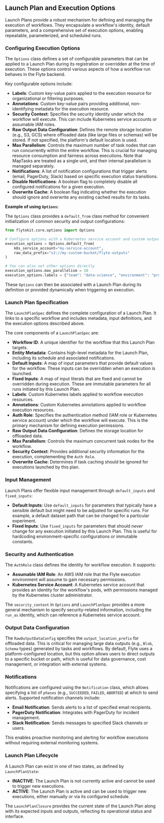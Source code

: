 
<!--
help_text: ''
key: summary_launch_plan_and_execution_options_ae8cfdfd-02ee-4977-bf8b-5ae79d0af28e
modules:
- flytekit.core.options
- flytekit.models.launch_plan
- flytekit.models.common
questions_to_answer: []
type: summary

-->
## Launch Plan and Execution Options

Launch Plans provide a robust mechanism for defining and managing the execution of workflows. They encapsulate a workflow's identity, default parameters, and a comprehensive set of execution options, enabling repeatable, parameterized, and scheduled runs.

### Configuring Execution Options

The `Options` class defines a set of configurable parameters that can be applied to a Launch Plan during its registration or overridden at the time of execution. These options control various aspects of how a workflow run behaves in the Flyte backend.

Key configurable options include:

*   **Labels**: Custom key-value pairs applied to the execution resource for organizational or filtering purposes.
*   **Annotations**: Custom key-value pairs providing additional, non-identifying metadata for the execution resource.
*   **Security Context**: Specifies the security identity under which the workflow will execute. This can include Kubernetes service accounts or assumable IAM roles.
*   **Raw Output Data Configuration**: Defines the remote storage location (e.g., S3, GCS) where offloaded data (like large files or schemas) will be stored. If not specified, the platform's default location is used.
*   **Max Parallelism**: Controls the maximum number of task nodes that can run concurrently within the entire workflow. This is crucial for managing resource consumption and fairness across executions. Note that MapTasks are treated as a single unit, and their internal parallelism is managed separately.
*   **Notifications**: A list of notification configurations that trigger alerts (email, PagerDuty, Slack) based on specific execution status transitions.
*   **Disable Notifications**: A boolean flag to completely disable all configured notifications for a given execution.
*   **Overwrite Cache**: A boolean flag indicating whether the execution should ignore and overwrite any existing cached results for its tasks.

**Example of using `Options`:**

The `Options` class provides a `default_from` class method for convenient initialization of common security and output configurations:

```python
from flytekit.core.options import Options

# Configure options with a Kubernetes service account and custom output prefix
execution_options = Options.default_from(
    k8s_service_account="my-service-account",
    raw_data_prefix="s3://my-custom-bucket/flyte-outputs"
)

# You can also set other options directly
execution_options.max_parallelism = 10
execution_options.labels = {"team": "data-science", "environment": "production"}
```

These `Options` can then be associated with a Launch Plan during its definition or provided dynamically when triggering an execution.

### Launch Plan Specification

The `LaunchPlanSpec` defines the complete configuration of a Launch Plan. It links to a specific workflow and includes metadata, input definitions, and the execution options described above.

The core components of a `LaunchPlanSpec` are:

*   **Workflow ID**: A unique identifier for the workflow that this Launch Plan targets.
*   **Entity Metadata**: Contains high-level metadata for the Launch Plan, including its schedule and associated notifications.
*   **Default Inputs**: A map of input parameters that provide default values for the workflow. These inputs can be overridden when an execution is launched.
*   **Fixed Inputs**: A map of input literals that are fixed and cannot be overridden during execution. These are immutable parameters for all runs initiated by this Launch Plan.
*   **Labels**: Custom Kubernetes labels applied to workflow execution resources.
*   **Annotations**: Custom Kubernetes annotations applied to workflow execution resources.
*   **Auth Role**: Specifies the authentication method (IAM role or Kubernetes service account) under which the workflow will execute. This is the primary mechanism for defining execution permissions.
*   **Raw Output Data Configuration**: Defines the storage location for offloaded data.
*   **Max Parallelism**: Controls the maximum concurrent task nodes for the workflow.
*   **Security Context**: Provides additional security information for the execution, complementing the `Auth Role`.
*   **Overwrite Cache**: Determines if task caching should be ignored for executions launched by this plan.

### Input Management

Launch Plans offer flexible input management through `default_inputs` and `fixed_inputs`:

*   **Default Inputs**: Use `default_inputs` for parameters that typically have a sensible default but might need to be adjusted for specific runs. For example, a default dataset path that can be changed for a particular experiment.
*   **Fixed Inputs**: Use `fixed_inputs` for parameters that should *never* change for any execution initiated by this Launch Plan. This is useful for hardcoding environment-specific configurations or immutable constants.

### Security and Authentication

The `AuthRole` class defines the identity for workflow execution. It supports:

*   **Assumable IAM Role**: An AWS IAM role that the Flyte execution environment will assume to gain necessary permissions.
*   **Kubernetes Service Account**: A Kubernetes service account that provides an identity for the workflow's pods, with permissions managed by the Kubernetes cluster administrator.

The `security_context` in `Options` and `LaunchPlanSpec` provides a more general mechanism to specify security-related information, including the `run_as` identity, which can reference a Kubernetes service account.

### Output Data Configuration

The `RawOutputDataConfig` specifies the `output_location_prefix` for offloaded data. This is critical for managing large data outputs (e.g., `Blob`, `Schema` types) generated by tasks and workflows. By default, Flyte uses a platform-configured location, but this option allows users to direct outputs to a specific bucket or path, which is useful for data governance, cost management, or integration with external systems.

### Notifications

Notifications are configured using the `Notification` class, which allows specifying a list of `phases` (e.g., `SUCCEEDED`, `FAILED`, `ABORTED`) at which to send alerts. Supported notification channels include:

*   **Email Notification**: Sends alerts to a list of specified email recipients.
*   **PagerDuty Notification**: Integrates with PagerDuty for incident management.
*   **Slack Notification**: Sends messages to specified Slack channels or users.

This enables proactive monitoring and alerting for workflow executions without requiring external monitoring systems.

### Launch Plan Lifecycle

A Launch Plan can exist in one of two states, as defined by `LaunchPlanState`:

*   **INACTIVE**: The Launch Plan is not currently active and cannot be used to trigger new executions.
*   **ACTIVE**: The Launch Plan is active and can be used to trigger new executions, either manually or via its configured schedule.

The `LaunchPlanClosure` provides the current state of the Launch Plan along with its expected inputs and outputs, reflecting its operational status and interface.
<!--
key: summary_launch_plan_and_execution_options_ae8cfdfd-02ee-4977-bf8b-5ae79d0af28e
type: summary_end

-->
<!--
code_unit: flytekit.core.options.Options
code_unit_type: class
help_text: ''
key: example_252967af-ae2e-4e09-bca3-c9e5486d7229
type: example

-->
<!--
code_unit: flytekit.models.launch_plan.LaunchPlanSpec
code_unit_type: class
help_text: ''
key: example_bdc1e99d-b307-47c5-a1d7-be36ecdf7f13
type: example

-->
<!--
code_unit: flytekit.models.common.Labels
code_unit_type: class
help_text: ''
key: example_b5d79f45-d49a-4702-a374-94fb978d0143
type: example

-->